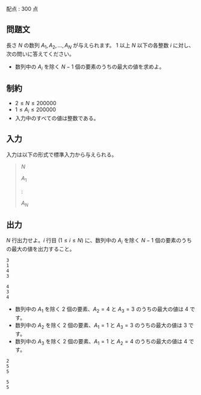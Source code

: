 配点 : $300$ 点

## 問題文

長さ $N$ の数列 $A_1, A_2, ..., A_N$ が与えられます。
$1$ 以上 $N$ 以下の各整数 $i$ に対し、次の問いに答えてください。

- 数列中の $A_i$ を除く $N - 1$ 個の要素のうちの最大の値を求めよ。

## 制約

- $2 \leq N \leq 200000$
- $1 \leq A_i \leq 200000$
- 入力中のすべての値は整数である。

## 入力

入力は以下の形式で標準入力から与えられる。

> $N$
> 
> $A_1$
> 
> $:$
> 
> $A_N$

## 出力

$N$ 行出力せよ。$i$ 行目 ($1 \leq i \leq N$) に、数列中の $A_i$ を除く $N - 1$ 個の要素のうちの最大の値を出力すること。

```input1
3
1
4
3
```

```output1
4
3
4
```

- 数列中の $A_1$ を除く $2$ 個の要素、$A_2 = 4$ と $A_3 = 3$ のうちの最大の値は $4$ です。
- 数列中の $A_2$ を除く $2$ 個の要素、$A_1 = 1$ と $A_3 = 3$ のうちの最大の値は $3$ です。
- 数列中の $A_3$ を除く $2$ 個の要素、$A_1 = 1$ と $A_2 = 4$ のうちの最大の値は $4$ です。

```input2
2
5
5
```

```output2
5
5
```